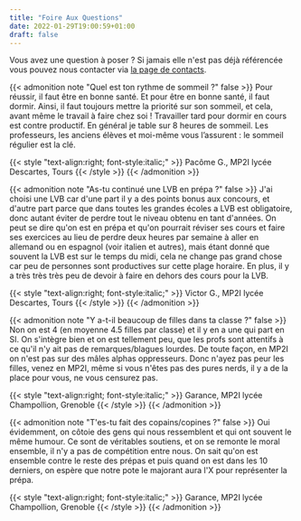 ```yaml
---
title: "Foire Aux Questions"
date: 2022-01-29T19:00:59+01:00
draft: false
---
```


Vous avez une question à poser ? Si jamais elle n'est pas déjà référencée vous pouvez nous contacter via [la page de contacts](https://prepas-mp2i.github.io/contact/).

{{< admonition note "Quel est ton rythme de sommeil ?" false >}}
Pour réussir, il faut être en bonne santé. Et pour être en bonne santé, il faut dormir.
Ainsi, il faut toujours mettre la priorité sur son sommeil, et cela, avant même le travail à faire chez soi !
Travailler tard pour dormir en cours est contre productif. En général je table sur 8 heures de sommeil.
Les professeurs, les anciens élèves et moi-même vous l’assurent : le sommeil régulier est la clé.

{{< style "text-align:right; font-style:italic;" >}}
Pacôme G., MP2I lycée Descartes, Tours
{{< /style >}}
{{< /admonition >}}

{{< admonition note "As-tu continué une LVB en prépa ?" false >}}
J'ai choisi une LVB car d'une part il y a des points bonus aux concours, et d'autre part parce que dans toutes les grandes écoles a LVB est obligatoire, donc autant éviter de perdre tout le niveau obtenu en tant d'années.
On peut se dire qu'on est en prépa et qu'on pourrait réviser ses cours et faire ses exercices au lieu de perdre deux heures par semaine à aller en allemand ou en espagnol (voir italien et autres), mais étant donné que souvent la LVB est sur le temps du midi, cela ne change pas grand chose car peu de personnes sont productives sur cette plage horaire.
En plus, il y a très très très peu de devoir à faire en dehors des cours pour la LVB.

{{< style "text-align:right; font-style:italic;" >}}
Victor G., MP2I lycée Descartes, Tours
{{< /style >}}
{{< /admonition >}}

{{< admonition note "Y a-t-il beaucoup de filles dans ta classe ?" false >}}
Non on est 4 (en moyenne 4.5 filles par classe) et il y en a une qui part en SI.
On s'intègre bien et on est tellement peu, que les profs sont attentifs à ce qu'il n'y ait pas de remarques/blagues lourdes.
De toute façon, en MP2I on n'est pas sur des mâles alphas oppresseurs. Donc n'ayez pas peur les filles, venez en MP2I, même si vous n'êtes pas des pures nerds, il y a de la place pour vous, ne vous censurez pas.

{{< style "text-align:right; font-style:italic;" >}}
Garance, MP2I lycée Champollion, Grenoble
{{< /style >}}
{{< /admonition >}}

{{< admonition note "T'es-tu fait des copains/copines ?" false >}}
Oui évidemment, on côtoie des gens qui nous ressemblent et qui ont souvent le même humour.
Ce sont de véritables soutiens, et on se remonte le moral ensemble, il n'y a pas de compétition entre nous.
On sait qu'on est ensemble contre le reste des prépas et puis quand on est dans les 10 derniers, on espère que notre pote le majorant aura l'X pour représenter la prépa.

{{< style "text-align:right; font-style:italic;" >}}
Garance, MP2I lycée Champollion, Grenoble
{{< /style >}}
{{< /admonition >}}
